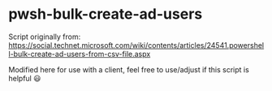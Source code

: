 # pwsh-bulk-create-ad-users

Script originally from: https://social.technet.microsoft.com/wiki/contents/articles/24541.powershell-bulk-create-ad-users-from-csv-file.aspx

Modified here for use with a client, feel free to use/adjust if this script is helpful 😃
